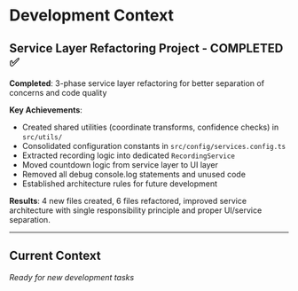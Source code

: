 # Development Context

## Service Layer Refactoring Project - COMPLETED ✅

**Completed**: 3-phase service layer refactoring for better separation of concerns and code quality

**Key Achievements**:
- Created shared utilities (coordinate transforms, confidence checks) in `src/utils/`
- Consolidated configuration constants in `src/config/services.config.ts`
- Extracted recording logic into dedicated `RecordingService`
- Moved countdown logic from service layer to UI layer
- Removed all debug console.log statements and unused code
- Established architecture rules for future development

**Results**: 4 new files created, 6 files refactored, improved service architecture with single responsibility principle and proper UI/service separation.

---

## Current Context
*Ready for new development tasks*